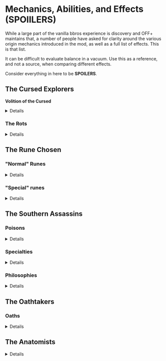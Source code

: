 # Mechanics, Abilities, and Effects (SPOIILERS)

While a large part of the vanilla bbros experience is discovery and OFF+ maintains that, a number of people have asked for clarity around the various origin mechanics introduced in the mod, as well as a full list of effects. This is that list.

It can be difficult to evaluate balance in a vacuum. Use this as a reference, and not a source, when comparing different effects.

Consider everything in here to be **SPOILERS**.

## The Cursed Explorers

**Volition of the Cursed**

<details>

+1 Resolve, Melee Skill, Ranged Skill, Melee Defense, and Ranged Defense per Legendary Location cleared ("cleared" means won the battle, if there's a battle associated with the location - otherwise you just need to complete the event).

Paid 85% of their normal daily wage if the bro has any active Rot effects.

Gained automatically when either of the above effects apply.

</details>

### The Rots

<details>

Rots are gained in a special event that fires every 8-12 days. Bros have a 100% chance to contract a random Rot effect, -10% for each Rot they currently have. Each Rot can only be contracted by a bro once.

**Lungrot**

For each active Rot effect on the character, -1 Fatigue Recovery per turn

**Heartrot**

For each active Rot effect on the character, the threshold to sustain injuries on getting hit is decreased by 5%

**Spinerot**

For each active Rot effect on the character, -5% damage inflicted

**Mindrot**

For each active Rot effect on the character, -5% XP gain

**Nerverot**

For each active Rot effect on the character, -8% chance to hit for the next 2 attacks after landing a hit

</details>

## The Rune Chosen

### "Normal" Runes

<details>

Runes show up in post battle loot when eligible bros die. Only one rune drops upon death. The rune dropped depends on the "score" of the slain bro, which is his level + the number of rune effects he had.

**Rune of the Threshold**

+5% Experience Gain

Score: 2-3

**Unpassage Rune**

Injuries heal 1 day faster

Recover 10 Hitpoints after each battle

Score: 4-5

**Rune of the Warrior King**

+4 Melee Skill, +4 Ranged Skill, +2 Melee Defense, +2 Ranged Defense per weapon mastery

Score: 6-7

**Rune of the Old God**

+3 Fatigue Recovery per turn

No morale check triggered upon losing hitpoints

No morale check triggered upon allies fleeing

No morale check triggered upon allies dying

Score: 8-10

**Death's Door Rune**

+15% damage if hitpoints are below 75%

Gain +4 Resolve and +6 Initiative each time hitpoints are lost, resetting at the end of combat

Score: 11+

</details>

### "Special" runes

<details>

**Nemesis Rune**

Reduce the Resolve of any opponent engaged in melee by 5

+15 Resolve when in battle with enemy champions or leaders ("leader" means an enemy with the "captain" effect)

Added to post battle loot when you kill an enemy champion

**Rune of the Berserker**

Recover 1 Hitpoint per turn for each active rune

Once per turn, killing an opponent reduces current fatigue by 5

The threshold to sustain injuries on getting hit is decreased by 20%

Acquired via an event that can trigger after the Ijirok is killed

Added to post battle loot if a bro with it active dies (will always drop instead of other runes)

</details>

## The Southern Assassins

### Poisons

<details>

Poisons are gained at random upon reaching level 2. All poisons need to do 6 hitpoint damage to take effect and normally do not apply to the undead, just like vanilla poisons.

**Holy Water**

Inflicts 10-15 damage for two turns

Only works against the undead (including Nachzehrers)

Can stack multiple times

**Lion Leech Poison**

Reduces Resolve by 5 for 2 turns

Can stack multiple times

**Mudblood Venom**

Inflicts 10 extra Fatigue on hit

Reduces Fatigue Recovery per turn by 15 for 2 turns

Does not stack

**Gilder's Gaze**

Reduces Vision by 5 and Melee Skill and Ranged Skill by 10% for 2 turns

Does not stack

**Violet Paralytic**

Reduces Action Points by 2 for 1 turn

Can stack

</details>

### Specialties

<details>

Specialties are gain at random upon reaching level 5.

**Mubarizun**

+15% damage in engaged with a single enemy

+5 Melee Defense and Ranged Defense if there are no allies in adjacent tiles

**Challenger**

+8 Resolve and Initiative if outnumbered by the enemy

+4 Melee Skill, Ranged Skill, Melee Defense, and Ranged Defense if outnumbered by the enemy

**Torturer**

The threshold to inflict injuries is lowered by 25% against targets who are injured or under the effects of poison

+10% chance to hit targets who are injured or under the effects of poison

**Predator**

+5% damage for each other combatant engaged with the target

+5% chance to hit while covered by smoke

**Ambidextrous**

Consumables such as nets cost 1 fewer Action Points to use and build up 50% less Fatigue

</details>

### Philosophies

<details>

Philosophies are gained at random upon reaching level 8.

**Way of the Gilder**

+1 to all stats

**Way of the Scorpion**

+2 Fatigue Recovery per turn

Builds up 1 less Fatigue for each tile travelled

**Way of the Shadow**

+15 Resolve at night

+20 Initiative at night

+1 Vision at night

Not affected by nighttime penalties

**Way of the Spider**

+5 additional damage for each active poison on the target, up to 20 total

**Way of the Wolf**

+20% damage against targets that have not yet acted

The Adrenaline skill costs 60% less Fatigue

</details>

## The Oathtakers

### Oaths

<details>

Bros can be committed to unlocked oaths via the Book of Oaths. The player starts with the Oaths of Tithing and Loyalty, and unlocks more as their bros complete oaths. Oaths are completed by fulfilling certain conditions unique to the oath taken (e.g. "take part in 5 consecutive, victorious battles") and confirming via the Book of Oaths.

There are five unlocks, which are granted via a special event that also gives an Oathtaker (with scaled gear), if the player chooses to take him on to the company. The unlocks trigger at 3, 7, 12, 19, and 30 completed oaths. Only bros currently in the company count towards completion. New oaths come in specific groups (i.e. the Oaths of Endurance and Sacrifice are always unlocked together).

**Oath of Distinction (active)**

-10% damage if there are allies in adjacent tiles

-5 Melee Skill and Ranged Skill if there are allies in adjacent tiles

Uphold by slaying 4 enemy champions or leaders

**Oath of Distinction (completed)**

+10 Resolve and Initiative if there are no allies in adjacent tiles

+10% Experience Gain if there are no allies in adjacent tiles

**Oath of Dominion (active)**

-5 Melee Skill and Ranged Skill when fighting human opponents

Uphold by personally slaying 3 Unholds, a Hexe, or a Lindwurm

**Oath of Dominion (completed)**

+10 Resolve

Reduces the Resolve on any opponent engaged in melee by 5 when fighting beasts

**Oath of Endurance (active)**

-3 Fatigue Recovery per turn

Uphold by taking part in 5 consecutive battles

**Oath of Endurance (completed)**

+15 Fatigue

The Recover skill now reduces current Fatigue by 66%

**Oath of Fortification (active)**

-10 Resolve when not equipped with a shield

-5 Melee Defense and Ranged Defense when not equipped with a shield

Uphold by blocking or dodging 50 attacks

**Oath of Fortification (completed)**

+15% damage when equipped with a shield

The Knock Back skill has a 33% chance to stun

Only receive 50% damage from the first hit which doesn't ignore armor of every combat encounter

**Oath of Honor (active)**

Cannot use ranged attacks or tools

Uphold by allowing enemies to flee without running them down 10 times

**Oath of Honor (completed)**

Will start combat at Confident morale if permitted by mood

When at Confident or Steady morale, reduces the Resolve of any opponent engaged in melee by 5

**Oath of Loyalty (active)**

-50% Experience Gain if the company has no active contract

Uphold by successfully completing 8 contracts

**Oath of Loyalty (completed)**

Gain additional Renown (5) and relations (1.0) each time you successfully complete a contract

**Oath of Proving (active)**

-100% Experience Gain each combat until scoring a kill

Uphold by gaining 2000 experience

**Oath of Proving (completed)**

+5 Melee Defense and Ranged Defense each combat until scoring a kill

**Oath of Righteousness (active)**

-20% Experience Gain if not fighting undead

Uphold by personally slaying 9 undead and a Necromancer, Geist, Necrosavant, or Ancient Priest

**Oath of Righteousness (completed)**

+10% damage when fighting undead

+5 Melee Defense when fighting undead

All kills are fatalities (if the weapon allows) when fighting undead

**Oath of Sacrifice (active)**

The threshold to sustain injuries on getting hit is decreased by 33%

Uphold by sustaining 5 injuries

**Oath of Sacrifice (completed)**

The threshold to sustain injuries on getting hit is increased by 20%

Receives only 80% of any damage while affected by injuries (including permanent injuries)

**Oath of Tithing (active)**

Takes 10% of all crowns looted or earned from contracts

Uphold by tithing at least 500 crowns

**Oath of Tithing (completed)**

All brothers with the Oathtaker background are paid 10% fewer wages

All Oathtaker recruits cost 1000 fewer crowns to hire, to a minimum of 1500

**Oath of Valor (active)**

Cannot be of Confident morale

Uphold by taking part in 8 battles against outnumbering foes

**Oath of Valor (completed)**

Will not flee in battle

**Oath of Vengeance (active)**

-10 Resolve if not fighting greenskins

Uphold by helping the company fell 30 goblins or orcs and personally slaying an Orc Warlord, Goblin Overseer, or Goblin Shaman

**Oath of Vengeance (completed)**

+2 Fatigue Recovery per turn when fighting greenskins

+10 Ranged Defense when fighting greenskins

**Oath of Wrath (active)**

-5 Melee Defense and Ranged Defense

Uphold by destroying 8 human outlaw locations (Brigand, Barbarian, or Nomad) and personally slaying a Brigand Leader, Barbarian Chosen, or Nomad Leader

**Oath of Wrath (completed)**

The threshold to inflict injuries is 25% lower while wielding a double gripped or two handed weapon (including ranged)

**Oath of Redemption (active)**

Cannot be of Confident or Steady morale

Uphold by personally slaying 30 foes

Only obtainable by a specific bro gained in an event

**Oath of Redemption (completed)**

+20 Resolve when at Wavering morale

+30 Resolve when at Breaking morale

+40 Resolve when at Fleeing morale

No morale check triggered upon losing hitpoints

Receives only 90% of any damage received

Only obtainable by a specific bro gained in an event

</details>

## The Anatomists

<details>

**Vengeful Strikes**

Every time this character takes armor damage, 50% of that damage is added to their next attack. Resets upon landing a hit.
Added to post battle loot after slaying the Conqueror

</details>
